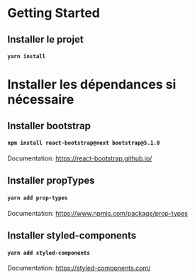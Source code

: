 # Getting Started 

## Installer le projet

#### `yarn install`

# Installer les dépendances si nécessaire

## Installer bootstrap

#### `npm install react-bootstrap@next bootstrap@5.1.0`

Documentation: https://react-bootstrap.github.io/

## Installer propTypes

#### `yarn add prop-types`

Documentation: https://www.npmjs.com/package/prop-types

## Installer styled-components

#### `yarn add styled-components`

Documentation: https://styled-components.com/